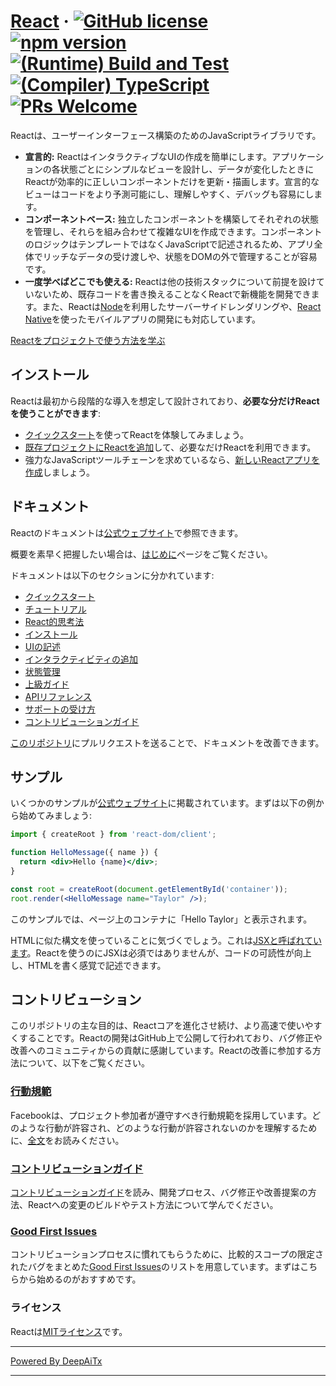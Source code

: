 # [React](https://react.dev/) &middot; [![GitHub license](https://img.shields.io/badge/license-MIT-blue.svg)](https://github.com/facebook/react/blob/main/LICENSE) [![npm version](https://img.shields.io/npm/v/react.svg?style=flat)](https://www.npmjs.com/package/react) [![(Runtime) Build and Test](https://github.com/facebook/react/actions/workflows/runtime_build_and_test.yml/badge.svg)](https://github.com/facebook/react/actions/workflows/runtime_build_and_test.yml) [![(Compiler) TypeScript](https://github.com/facebook/react/actions/workflows/compiler_typescript.yml/badge.svg?branch=main)](https://github.com/facebook/react/actions/workflows/compiler_typescript.yml) [![PRs Welcome](https://img.shields.io/badge/PRs-welcome-brightgreen.svg)](https://legacy.reactjs.org/docs/how-to-contribute.html#your-first-pull-request)

Reactは、ユーザーインターフェース構築のためのJavaScriptライブラリです。

* **宣言的:** ReactはインタラクティブなUIの作成を簡単にします。アプリケーションの各状態ごとにシンプルなビューを設計し、データが変化したときにReactが効率的に正しいコンポーネントだけを更新・描画します。宣言的なビューはコードをより予測可能にし、理解しやすく、デバッグも容易にします。
* **コンポーネントベース:** 独立したコンポーネントを構築してそれぞれの状態を管理し、それらを組み合わせて複雑なUIを作成できます。コンポーネントのロジックはテンプレートではなくJavaScriptで記述されるため、アプリ全体でリッチなデータの受け渡しや、状態をDOMの外で管理することが容易です。
* **一度学べばどこでも使える:** Reactは他の技術スタックについて前提を設けていないため、既存コードを書き換えることなくReactで新機能を開発できます。また、Reactは[Node](https://nodejs.org/en)を利用したサーバーサイドレンダリングや、[React Native](https://reactnative.dev/)を使ったモバイルアプリの開発にも対応しています。

[Reactをプロジェクトで使う方法を学ぶ](https://react.dev/learn)

## インストール

Reactは最初から段階的な導入を想定して設計されており、**必要な分だけReactを使うことができます**:

* [クイックスタート](https://react.dev/learn)を使ってReactを体験してみましょう。
* [既存プロジェクトにReactを追加](https://react.dev/learn/add-react-to-an-existing-project)して、必要なだけReactを利用できます。
* 強力なJavaScriptツールチェーンを求めているなら、[新しいReactアプリを作成](https://react.dev/learn/start-a-new-react-project)しましょう。

## ドキュメント

Reactのドキュメントは[公式ウェブサイト](https://react.dev/)で参照できます。

概要を素早く把握したい場合は、[はじめに](https://react.dev/learn)ページをご覧ください。

ドキュメントは以下のセクションに分かれています:

* [クイックスタート](https://react.dev/learn)
* [チュートリアル](https://react.dev/learn/tutorial-tic-tac-toe)
* [React的思考法](https://react.dev/learn/thinking-in-react)
* [インストール](https://react.dev/learn/installation)
* [UIの記述](https://react.dev/learn/describing-the-ui)
* [インタラクティビティの追加](https://react.dev/learn/adding-interactivity)
* [状態管理](https://react.dev/learn/managing-state)
* [上級ガイド](https://react.dev/learn/escape-hatches)
* [APIリファレンス](https://react.dev/reference/react)
* [サポートの受け方](https://react.dev/community)
* [コントリビューションガイド](https://legacy.reactjs.org/docs/how-to-contribute.html)

[このリポジトリ](https://github.com/reactjs/react.dev)にプルリクエストを送ることで、ドキュメントを改善できます。

## サンプル

いくつかのサンプルが[公式ウェブサイト](https://react.dev/)に掲載されています。まずは以下の例から始めてみましょう:

```jsx
import { createRoot } from 'react-dom/client';

function HelloMessage({ name }) {
  return <div>Hello {name}</div>;
}

const root = createRoot(document.getElementById('container'));
root.render(<HelloMessage name="Taylor" />);
```

このサンプルでは、ページ上のコンテナに「Hello Taylor」と表示されます。

HTMLに似た構文を使っていることに気づくでしょう。これは[JSXと呼ばれています](https://react.dev/learn#writing-markup-with-jsx)。Reactを使うのにJSXは必須ではありませんが、コードの可読性が向上し、HTMLを書く感覚で記述できます。

## コントリビューション

このリポジトリの主な目的は、Reactコアを進化させ続け、より高速で使いやすくすることです。Reactの開発はGitHub上で公開して行われており、バグ修正や改善へのコミュニティからの貢献に感謝しています。Reactの改善に参加する方法について、以下をご覧ください。

### [行動規範](https://code.fb.com/codeofconduct)

Facebookは、プロジェクト参加者が遵守すべき行動規範を採用しています。どのような行動が許容され、どのような行動が許容されないのかを理解するために、[全文](https://code.fb.com/codeofconduct)をお読みください。

### [コントリビューションガイド](https://legacy.reactjs.org/docs/how-to-contribute.html)

[コントリビューションガイド](https://legacy.reactjs.org/docs/how-to-contribute.html)を読み、開発プロセス、バグ修正や改善提案の方法、Reactへの変更のビルドやテスト方法について学んでください。

### [Good First Issues](https://github.com/facebook/react/labels/good%20first%20issue)

コントリビューションプロセスに慣れてもらうために、比較的スコープの限定されたバグをまとめた[Good First Issues](https://github.com/facebook/react/labels/good%20first%20issue)のリストを用意しています。まずはこちらから始めるのがおすすめです。

### ライセンス

Reactは[MITライセンス](./LICENSE)です。

---

[Powered By DeepAiTx](https://github.com/DeepAiTx)

---